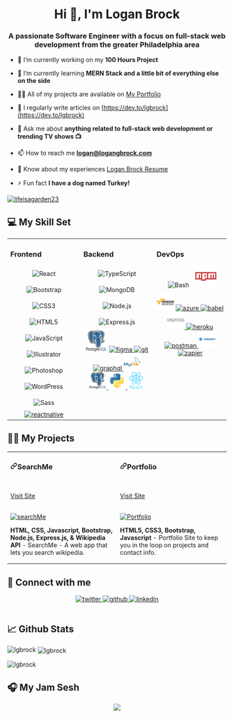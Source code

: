 <h1 align="center">Hi 👋, I'm Logan Brock</h1>
<h3 align="center">A passionate Software Engineer with a focus on full-stack web development from the greater Philadelphia area</h3>

- 🔭 I’m currently working on my **100 Hours Project**

- 🌱 I’m currently learning **MERN Stack and a little bit of everything else on the side**

- 👨‍💻 All of my projects are available on [My Portfolio](https://logangbrock.com/)

- 📝 I regularly write articles on [https://dev.to/lgbrock](https://dev.to/lgbrock)

- 💬 Ask me about **anything related to full-stack web development or trending TV shows 📺**

- 📫 How to reach me **logan@logangbrock.com**

- 📄 Know about my experiences [Logan Brock Resume](https://docs.google.com/document/d/1JStFRFbtGhut7eb369d8tZm0xGUdCfU3Qs6vGDmam0E/edit?usp=sharing)

- ⚡ Fun fact **I have a dog named Turkey!**

<p align="left"> <a href="https://twitter.com/lifeisagarden23" target="blank"><img src="https://img.shields.io/twitter/follow/lifeisagarden23?logo=twitter&style=for-the-badge" alt="lifeisagarden23" /></a> </p>

## 💻 My Skill Set  
<table><tr><td valign="top" width="33%">
 
### Frontend  
 
<div align="center">  
<img style="margin: 10px" src="https://profilinator.rishav.dev/skills-assets/react-original-wordmark.svg" alt="React" height="50" />  
<img style="margin: 10px" src="https://profilinator.rishav.dev/skills-assets/bootstrap-plain.svg" alt="Bootstrap" height="50" />  
<img style="margin: 10px" src="https://profilinator.rishav.dev/skills-assets/css3-original-wordmark.svg" alt="CSS3" height="50" />  
<img style="margin: 10px" src="https://profilinator.rishav.dev/skills-assets/html5-original-wordmark.svg" alt="HTML5" height="50" />  
<img style="margin: 10px" src="https://profilinator.rishav.dev/skills-assets/javascript-original.svg" alt="JavaScript" height="50" />  
<img style="margin: 10px" src="https://profilinator.rishav.dev/skills-assets/adobe_illustrator-icon.svg" alt="Illustrator" height="50" />    
<img style="margin: 10px" src="https://profilinator.rishav.dev/skills-assets/photoshop-plain.svg" alt="Photoshop" height="50" />  
<img style="margin: 10px" src="https://profilinator.rishav.dev/skills-assets/wordpress.png" alt="WordPress" height="50" />  
<img style="margin: 10px" src="https://profilinator.rishav.dev/skills-assets/sass-original.svg" alt="Sass" height="50" />
<a href="https://reactnative.dev/" target="_blank"> <img src="https://reactnative.dev/img/header_logo.svg" alt="reactnative" width="40" height="40"/>
</div>
</td><td valign="top" width="33%">
 
### Backend  
 
<div align="center">   
<img style="margin: 10px" src="https://profilinator.rishav.dev/skills-assets/typescript-original.svg" alt="TypeScript" height="50" />  
<img style="margin: 10px" src="https://profilinator.rishav.dev/skills-assets/mongodb-original-wordmark.svg" alt="MongoDB" height="50" />  
<img style="margin: 10px" src="https://profilinator.rishav.dev/skills-assets/nodejs-original-wordmark.svg" alt="Node.js" height="50" />  
<img style="margin: 10px" src="https://profilinator.rishav.dev/skills-assets/express-original-wordmark.svg" alt="Express.js" height="50" />
<img src="https://github.com/devicons/devicon/blob/master/icons/postgresql/postgresql-original-wordmark.svg" alt="PostgreSQL" width="50" height="50"/>
<a href="https://www.figma.com/" target="_blank"> <img src="https://www.vectorlogo.zone/logos/figma/figma-icon.svg" alt="figma" width="40" height="40"/> </a> <a href="https://git-scm.com/" target="_blank"> <img src="https://www.vectorlogo.zone/logos/git-scm/git-scm-icon.svg" alt="git" width="40" height="40"/> </a> 
<a href="https://graphql.org" target="_blank"> <img src="https://www.vectorlogo.zone/logos/graphql/graphql-icon.svg" alt="graphql" width="40" height="40"/> </a>
<a href="https://www.mysql.com/" target="_blank"> <img src="https://raw.githubusercontent.com/devicons/devicon/master/icons/mysql/mysql-original-wordmark.svg" alt="mysql" width="40" height="40"/> </a>
<a href="https://www.postgresql.org" target="_blank"> <img src="https://raw.githubusercontent.com/devicons/devicon/master/icons/postgresql/postgresql-original-wordmark.svg" alt="postgresql" width="40" height="40"/> </a>
<a href="https://www.python.org" target="_blank"> <img src="https://raw.githubusercontent.com/devicons/devicon/master/icons/python/python-original.svg" alt="python" width="40" height="40"/> </a> <a href="https://reactjs.org/" target="_blank"> <img src="https://raw.githubusercontent.com/devicons/devicon/master/icons/react/react-original-wordmark.svg" alt="react" width="40" height="40"/> </a>
</div>
</td><td valign="top" width="33%">
 
### DevOps  
<div align="center">     
<img style="margin: 10px" src="https://profilinator.rishav.dev/skills-assets/gnu_bash-icon.svg" alt="Bash" height="50" />  
<img src="https://github.com/devicons/devicon/blob/master/icons/npm/npm-original-wordmark.svg" alt="npm" width="50" height="50"/><img
<a href="https://aws.amazon.com" target="_blank"> <img src="https://raw.githubusercontent.com/devicons/devicon/master/icons/amazonwebservices/amazonwebservices-original-wordmark.svg" alt="aws" width="40" height="40"/> </a> <a href="https://azure.microsoft.com/en-in/" target="_blank"> <img src="https://www.vectorlogo.zone/logos/microsoft_azure/microsoft_azure-icon.svg" alt="azure" width="40" height="40"/> </a> <a href="https://babeljs.io/" target="_blank"> <img src="https://www.vectorlogo.zone/logos/babeljs/babeljs-icon.svg" alt="babel" width="40" height="40"/> </a>
<a href="https://expressjs.com" target="_blank"> <img src="https://raw.githubusercontent.com/devicons/devicon/master/icons/express/express-original-wordmark.svg" alt="express" width="40" height="40"/> </a> <a href="https://heroku.com" target="_blank"> <img src="https://www.vectorlogo.zone/logos/heroku/heroku-icon.svg" alt="heroku" width="40" height="40"/> </a>
<a href="https://postman.com" target="_blank"> <img src="https://www.vectorlogo.zone/logos/getpostman/getpostman-icon.svg" alt="postman" width="40" height="40"/> </a> 
<a href="https://webpack.js.org" target="_blank"> <img src="https://raw.githubusercontent.com/devicons/devicon/d00d0969292a6569d45b06d3f350f463a0107b0d/icons/webpack/webpack-original-wordmark.svg" alt="webpack" width="40" height="40"/> </a>
<a href="https://zapier.com" target="_blank"> <img src="https://www.vectorlogo.zone/logos/zapier/zapier-icon.svg" alt="zapier" width="40" height="40"/> </a>                                                                                                                                      
</div>
</td></tr></table> 

## 👨‍💻 My Projects
<article>
      <div>
  <div>
<table>
  <tbody><tr>
    <td width="33%" valign="top">
      <h3><a id="user-content-travelaraorg" class="anchor" aria-hidden="true" href="#travelaraorg"><svg class="octicon octicon-link" viewBox="0 0 16 16" version="1.1" width="16" height="16" aria-hidden="true"><path fill-rule="evenodd" d="M7.775 3.275a.75.75 0 001.06 1.06l1.25-1.25a2 2 0 112.83 2.83l-2.5 2.5a2 2 0 01-2.83 0 .75.75 0 00-1.06 1.06 3.5 3.5 0 004.95 0l2.5-2.5a3.5 3.5 0 00-4.95-4.95l-1.25 1.25zm-4.69 9.64a2 2 0 010-2.83l2.5-2.5a2 2 0 012.83 0 .75.75 0 001.06-1.06 3.5 3.5 0 00-4.95 0l-2.5 2.5a3.5 3.5 0 004.95 4.95l1.25-1.25a.75.75 0 00-1.06-1.06l-1.25 1.25a2 2 0 01-2.83 0z"></path></svg></a>SearchMe</h3>
        <br>
        <p><a href="https://lgbrock.github.io/search_app_tutorial/index.html" rel="nofollow">Visit Site</a></p>
        <br>
        <a href="https://lgbrock.github.io/search_app_tutorial/index.html" rel="nofollow">
            <img src="https://media.giphy.com/media/RlFBMAzy5xGFXfVSAA/source.gif" width="100%" alt="searchMe" data-canonical-src="https://media.giphy.com/media/RlFBMAzy5xGFXfVSAA/source.gif" style="max-width:100%;">
        </a>
        <p><strong>HTML, CSS, Javascript, Bootstrap, Node.js, Express.js, &amp; Wikipedia API </strong> - SearchMe - A web app that lets you search wikipedia.</p>
    </td>
    <td width="33%" valign="top">
      <h3><a id="user-content-portfolio" class="anchor" aria-hidden="true" href="#portfolio"><svg class="octicon octicon-link" viewBox="0 0 16 16" version="1.1" width="16" height="16" aria-hidden="true"><path fill-rule="evenodd" d="M7.775 3.275a.75.75 0 001.06 1.06l1.25-1.25a2 2 0 112.83 2.83l-2.5 2.5a2 2 0 01-2.83 0 .75.75 0 00-1.06 1.06 3.5 3.5 0 004.95 0l2.5-2.5a3.5 3.5 0 00-4.95-4.95l-1.25 1.25zm-4.69 9.64a2 2 0 010-2.83l2.5-2.5a2 2 0 012.83 0 .75.75 0 001.06-1.06 3.5 3.5 0 00-4.95 0l-2.5 2.5a3.5 3.5 0 004.95 4.95l1.25-1.25a.75.75 0 00-1.06-1.06l-1.25 1.25a2 2 0 01-2.83 0z"></path></svg></a>Portfolio</h3>
        <br>
        <p> <a href="https://logangbrock.com/#home" rel="nofollow">Visit Site</a></p>
        <br>
        <a href="https://logangbrock.com/#home" rel="nofollow">
            <img src="https://media.giphy.com/media/ejgSTs3oAJ667S1J3u/giphy.gif" width="100%" alt="Portfolio" data-canonical-src="https://media.giphy.com/media/ejgSTs3oAJ667S1J3u/giphy.gif" style="max-width:100%;">
        </a>
        <p><strong>HTML5, CSS3, Bootstrap, Javascript</strong> - Portfolio Site to keep you in the loop on projects and contact info.</p>
    </td>
  </tr>
</tbody></table>
</article>
      </div>
  </div>

## 📲 Connect with me  

<div align="center">
<a href="https://twitter.com/lifeisagarden23" target="_blank">
<img src=https://img.shields.io/badge/twitter-%2300acee.svg?&style=for-the-badge&logo=twitter&logoColor=white alt=twitter />
</a>
<a href="https://github.com/lgbrock" target="_blank">
<img src=https://img.shields.io/badge/github-%2324292e.svg?&style=for-the-badge&logo=github&logoColor=white alt=github />
</a>
<a href="https://linkedin.com/in/loganbrock" target="_blank">
<img src=https://img.shields.io/badge/linkedin-%231E77B5.svg?&style=for-the-badge&logo=linkedin&logoColor=white alt=linkedin  />
</a>  
</div>  
<br/>

## 📈 Github Stats  

<p><img align="left" src="https://github-readme-stats.vercel.app/api/top-langs?username=lgbrock&show_icons=true&theme=gruvbox&locale=en&layout=compact" alt="lgbrock" /></p>

<p>&nbsp;<img align="center" src="https://github-readme-stats.vercel.app/api?username=lgbrock&show_icons=true&theme=gruvbox&locale=en" alt="lgbrock" /></p>

<p><img align="center" src="https://github-readme-streak-stats.herokuapp.com/?user=lgbrock&" alt="lgbrock" /></p>

 
## 🎧 My Jam Sesh 

<div align="center"><img src="https://spotify-github-profile.vercel.app/api/view?uid=loganbrock12&cover_image=true&theme=default" /></div>  

<br/> 
